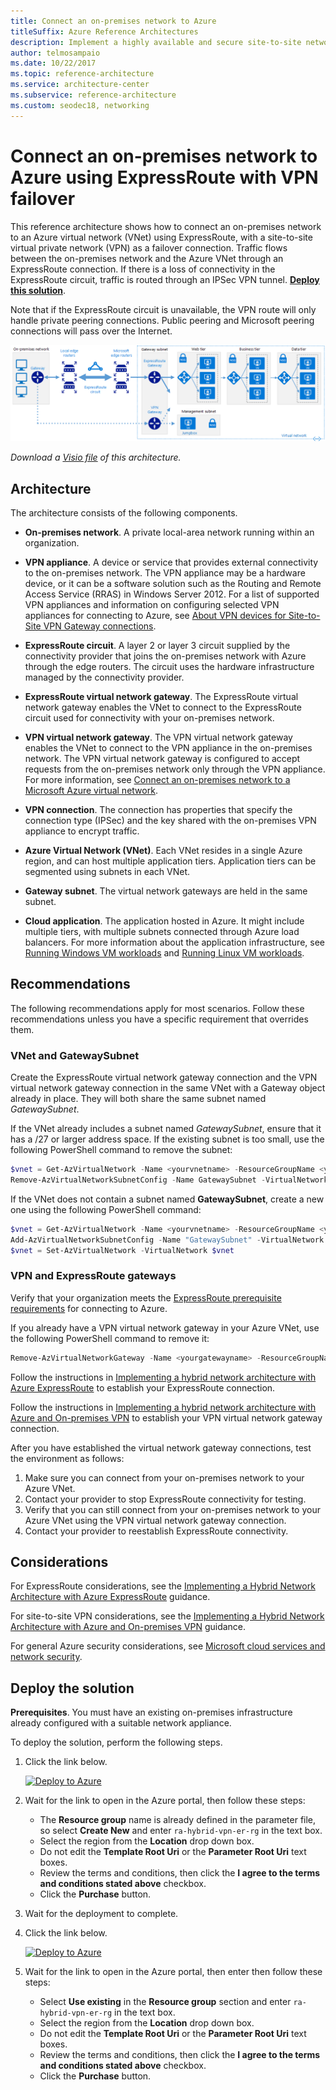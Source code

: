 ```yaml
---
title: Connect an on-premises network to Azure
titleSuffix: Azure Reference Architectures
description: Implement a highly available and secure site-to-site network architecture that spans an Azure virtual network and an on-premises network connected using ExpressRoute with VPN gateway failover.
author: telmosampaio
ms.date: 10/22/2017
ms.topic: reference-architecture
ms.service: architecture-center
ms.subservice: reference-architecture
ms.custom: seodec18, networking
---
```


# Connect an on-premises network to Azure using ExpressRoute with VPN failover

This reference architecture shows how to connect an on-premises network to an Azure virtual network (VNet) using ExpressRoute, with a site-to-site virtual private network (VPN) as a failover connection. Traffic flows between the on-premises network and the Azure VNet through an ExpressRoute connection. If there is a loss of connectivity in the ExpressRoute circuit, traffic is routed through an IPSec VPN tunnel. [**Deploy this solution**](#deploy-the-solution).

Note that if the ExpressRoute circuit is unavailable, the VPN route will only handle private peering connections. Public peering and Microsoft peering connections will pass over the Internet.

![Reference architecture for a highly available hybrid network architecture using ExpressRoute and VPN gateway](./images/expressroute-vpn-failover.png)

*Download a [Visio file][visio-download] of this architecture.*

## Architecture

The architecture consists of the following components.

- **On-premises network**. A private local-area network running within an organization.

- **VPN appliance**. A device or service that provides external connectivity to the on-premises network. The VPN appliance may be a hardware device, or it can be a software solution such as the Routing and Remote Access Service (RRAS) in Windows Server 2012. For a list of supported VPN appliances and information on configuring selected VPN appliances for connecting to Azure, see [About VPN devices for Site-to-Site VPN Gateway connections][vpn-appliance].

- **ExpressRoute circuit**. A layer 2 or layer 3 circuit supplied by the connectivity provider that joins the on-premises network with Azure through the edge routers. The circuit uses the hardware infrastructure managed by the connectivity provider.

- **ExpressRoute virtual network gateway**. The ExpressRoute virtual network gateway enables the VNet to connect to the ExpressRoute circuit used for connectivity with your on-premises network.

- **VPN virtual network gateway**. The VPN virtual network gateway enables the VNet to connect to the VPN appliance in the on-premises network. The VPN virtual network gateway is configured to accept requests from the on-premises network only through the VPN appliance. For more information, see [Connect an on-premises network to a Microsoft Azure virtual network][connect-to-an-Azure-vnet].

- **VPN connection**. The connection has properties that specify the connection type (IPSec) and the key shared with the on-premises VPN appliance to encrypt traffic.

- **Azure Virtual Network (VNet)**. Each VNet resides in a single Azure region, and can host multiple application tiers. Application tiers can be segmented using subnets in each VNet.

- **Gateway subnet**. The virtual network gateways are held in the same subnet.

- **Cloud application**. The application hosted in Azure. It might include multiple tiers, with multiple subnets connected through Azure load balancers. For more information about the application infrastructure, see [Running Windows VM workloads][windows-vm-ra] and [Running Linux VM workloads][linux-vm-ra].

## Recommendations

The following recommendations apply for most scenarios. Follow these recommendations unless you have a specific requirement that overrides them.

### VNet and GatewaySubnet

Create the ExpressRoute virtual network gateway connection and the VPN virtual network gateway connection in the same VNet with a Gateway object already in place. They will both share the same subnet named *GatewaySubnet*.

If the VNet already includes a subnet named *GatewaySubnet*, ensure that it has a /27 or larger address space. If the existing subnet is too small, use the following PowerShell command to remove the subnet:

```powershell
$vnet = Get-AzVirtualNetwork -Name <yourvnetname> -ResourceGroupName <yourresourcegroup>
Remove-AzVirtualNetworkSubnetConfig -Name GatewaySubnet -VirtualNetwork $vnet
```

If the VNet does not contain a subnet named **GatewaySubnet**, create a new one using the following PowerShell command:

```powershell
$vnet = Get-AzVirtualNetwork -Name <yourvnetname> -ResourceGroupName <yourresourcegroup>
Add-AzVirtualNetworkSubnetConfig -Name "GatewaySubnet" -VirtualNetwork $vnet -AddressPrefix "10.200.255.224/27"
$vnet = Set-AzVirtualNetwork -VirtualNetwork $vnet
```

### VPN and ExpressRoute gateways

Verify that your organization meets the [ExpressRoute prerequisite requirements][expressroute-prereq] for connecting to Azure.

If you already have a VPN virtual network gateway in your Azure VNet, use the following PowerShell command to remove it:

```powershell
Remove-AzVirtualNetworkGateway -Name <yourgatewayname> -ResourceGroupName <yourresourcegroup>
```

Follow the instructions in [Implementing a hybrid network architecture with Azure ExpressRoute][implementing-expressroute] to establish your ExpressRoute connection.

Follow the instructions in [Implementing a hybrid network architecture with Azure and On-premises VPN][implementing-vpn] to establish your VPN virtual network gateway connection.

After you have established the virtual network gateway connections, test the environment as follows:

1. Make sure you can connect from your on-premises network to your Azure VNet.
2. Contact your provider to stop ExpressRoute connectivity for testing.
3. Verify that you can still connect from your on-premises network to your Azure VNet using the VPN virtual network gateway connection.
4. Contact your provider to reestablish ExpressRoute connectivity.

## Considerations

For ExpressRoute considerations, see the [Implementing a Hybrid Network Architecture with Azure ExpressRoute][guidance-expressroute] guidance.

For site-to-site VPN considerations, see the [Implementing a Hybrid Network Architecture with Azure and On-premises VPN][guidance-vpn] guidance.

For general Azure security considerations, see [Microsoft cloud services and network security][best-practices-security].

## Deploy the solution

**Prerequisites**. You must have an existing on-premises infrastructure already configured with a suitable network appliance.

To deploy the solution, perform the following steps.


1. Click the link below.

    [![Deploy to Azure](https://azuredeploy.net/deploybutton.png)](https://portal.azure.com/#create/Microsoft.Template/uri/https%3A%2F%2Fraw.githubusercontent.com%2Fmspnp%2Freference-architectures%2Fmaster%2Fhybrid-networking%2Fexpressroute-vpn-failover%2Fazuredeploy.json)

1. Wait for the link to open in the Azure portal, then follow these steps:
   - The **Resource group** name is already defined in the parameter file, so select **Create New** and enter `ra-hybrid-vpn-er-rg` in the text box.
   - Select the region from the **Location** drop down box.
   - Do not edit the **Template Root Uri** or the **Parameter Root Uri** text boxes.
   - Review the terms and conditions, then click the **I agree to the terms and conditions stated above** checkbox.
   - Click the **Purchase** button.

1. Wait for the deployment to complete.

1. Click the link below.

    [![Deploy to Azure](https://azuredeploy.net/deploybutton.png)](https://portal.azure.com/#create/Microsoft.Template/uri/https%3A%2F%2Fraw.githubusercontent.com%2Fmspnp%2Freference-architectures%2Fmaster%2Fhybrid-networking%2Fexpressroute-vpn-failover%2Fazuredeploy-expressRouteCircuit.json)

1. Wait for the link to open in the Azure portal, then enter then follow these steps:
   - Select **Use existing** in the **Resource group** section and enter `ra-hybrid-vpn-er-rg` in the text box.
   - Select the region from the **Location** drop down box.
   - Do not edit the **Template Root Uri** or the **Parameter Root Uri** text boxes.
   - Review the terms and conditions, then click the **I agree to the terms and conditions stated above** checkbox.
   - Click the **Purchase** button.

<!-- links -->

[windows-vm-ra]: ../virtual-machines-windows/index.md
[linux-vm-ra]: ../virtual-machines-linux/index.md
[resource-manager-overview]: /azure/azure-resource-manager/resource-group-overview
[vpn-appliance]: /azure/vpn-gateway/vpn-gateway-about-vpn-devices
[azure-vpn-gateway]: /azure/vpn-gateway/vpn-gateway-about-vpngateways
[connect-to-an-Azure-vnet]: https://technet.microsoft.com/library/dn786406.aspx
[expressroute-prereq]: /azure/expressroute/expressroute-prerequisites
[implementing-expressroute]: ./expressroute.md
[implementing-vpn]: ./vpn.md
[guidance-expressroute]: ./expressroute.md
[guidance-vpn]: ./vpn.md
[best-practices-security]: /azure/best-practices-network-security
[visio-download]: https://archcenter.blob.core.windows.net/cdn/hybrid-network-architectures.vsdx
